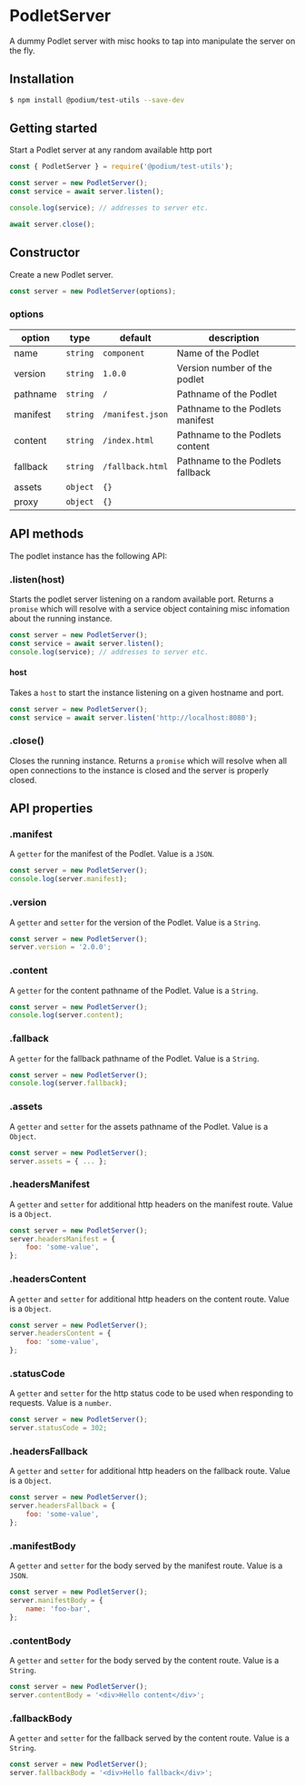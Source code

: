 # PodletServer

A dummy Podlet server with misc hooks to tap into manipulate the server on the
fly.

## Installation

```bash
$ npm install @podium/test-utils --save-dev
```

## Getting started

Start a Podlet server at any random available http port

```js
const { PodletServer } = require('@podium/test-utils');

const server = new PodletServer();
const service = await server.listen();

console.log(service); // addresses to server etc.

await server.close();
```

## Constructor

Create a new Podlet server.

```js
const server = new PodletServer(options);
```

### options

| option   | type     | default          | description                      |
| -------- | -------- | ---------------- | -------------------------------- |
| name     | `string` | `component`      | Name of the Podlet               |
| version  | `string` | `1.0.0`          | Version number of the podlet     |
| pathname | `string` | `/`              | Pathname of the Podlet           |
| manifest | `string` | `/manifest.json` | Pathname to the Podlets manifest |
| content  | `string` | `/index.html`    | Pathname to the Podlets content  |
| fallback | `string` | `/fallback.html` | Pathname to the Podlets fallback |
| assets   | `object` | `{}`             |                                  |
| proxy    | `object` | `{}`             |                                  |

## API methods

The podlet instance has the following API:

### .listen(host)

Starts the podlet server listening on a random available port. Returns a
`promise` which will resolve with a service object containing misc infomation
about the running instance.

```js
const server = new PodletServer();
const service = await server.listen();
console.log(service); // addresses to server etc.
```

#### host

Takes a `host` to start the instance listening on a given hostname and port.

```js
const server = new PodletServer();
const service = await server.listen('http://localhost:8080');
```

### .close()

Closes the running instance. Returns a `promise` which will resolve when all
open connections to the instance is closed and the server is properly closed.

## API properties

### .manifest

A `getter` for the manifest of the Podlet. Value is a `JSON`.

```js
const server = new PodletServer();
console.log(server.manifest);
```

### .version

A `getter` and `setter` for the version of the Podlet. Value is a `String`.

```js
const server = new PodletServer();
server.version = '2.0.0';
```

### .content

A `getter` for the content pathname of the Podlet. Value is a `String`.

```js
const server = new PodletServer();
console.log(server.content);
```

### .fallback

A `getter` for the fallback pathname of the Podlet. Value is a `String`.

```js
const server = new PodletServer();
console.log(server.fallback);
```

### .assets

A `getter` and `setter` for the assets pathname of the Podlet. Value is a
`Object`.

```js
const server = new PodletServer();
server.assets = { ... };
```

### .headersManifest

A `getter` and `setter` for additional http headers on the manifest route. Value
is a `Object`.

```js
const server = new PodletServer();
server.headersManifest = {
    foo: 'some-value',
};
```

### .headersContent

A `getter` and `setter` for additional http headers on the content route. Value
is a `Object`.

```js
const server = new PodletServer();
server.headersContent = {
    foo: 'some-value',
};
```

### .statusCode

A `getter` and `setter` for the http status code to be used when responding to requests. Value
is a `number`.

```js
const server = new PodletServer();
server.statusCode = 302;
```

### .headersFallback

A `getter` and `setter` for additional http headers on the fallback route. Value
is a `Object`.

```js
const server = new PodletServer();
server.headersFallback = {
    foo: 'some-value',
};
```

### .manifestBody

A `getter` and `setter` for the body served by the manifest route. Value is a
`JSON`.

```js
const server = new PodletServer();
server.manifestBody = {
    name: 'foo-bar',
};
```

### .contentBody

A `getter` and `setter` for the body served by the content route. Value is a
`String`.

```js
const server = new PodletServer();
server.contentBody = '<div>Hello content</div>';
```

### .fallbackBody

A `getter` and `setter` for the fallback served by the content route. Value is a
`String`.

```js
const server = new PodletServer();
server.fallbackBody = '<div>Hello fallback</div>';
```
